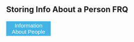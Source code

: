 ## Storing Info About a Person FRQ


<script>
  
  function person() {
    
    result = document.getElementById("personInformation");
    fetch('https://serafina.tk/api/person/')
    .then(response => response.json())
    .then(data => {
        
        console.log(data);
        
        result.innerHTML = "Information from the API: " + data.post;
      
      })
      
}
</script>

<style> 
button {
	width: 120px;
	height: 40px;
	font-size: 15px;
	background-color: #43B4E5;
	color: #fff;
	border: none;
	cursor: pointer;
}

p {
  font-size: 20px;
  color: white;
  
}
</style>

<button onclick="person()">Information About People</button>
<p id="personInformation"></p>